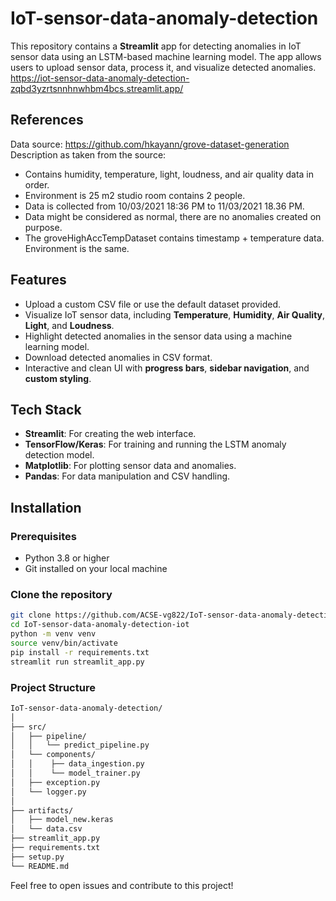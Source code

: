 # IoT-sensor-data-anomaly-detection

This repository contains a **Streamlit** app for detecting anomalies in IoT sensor data using an LSTM-based machine learning model. The app allows users to upload sensor data, process it, and visualize detected anomalies. https://iot-sensor-data-anomaly-detection-zqbd3yzrtsnnhnwhbm4bcs.streamlit.app/

## References
Data source: https://github.com/hkayann/grove-dataset-generation
Description as taken from the source:
- Contains humidity, temperature, light, loudness, and air quality data in order.
- Environment is 25 m2 studio room contains 2 people.
- Data is collected from 10/03/2021 18:36 PM to 11/03/2021 18.36 PM.
- Data might be considered as normal, there are no anomalies created on purpose.
- The groveHighAccTempDataset contains timestamp + temperature data. Environment is the same.

## Features
- Upload a custom CSV file or use the default dataset provided.
- Visualize IoT sensor data, including **Temperature**, **Humidity**, **Air Quality**, **Light**, and **Loudness**.
- Highlight detected anomalies in the sensor data using a machine learning model.
- Download detected anomalies in CSV format.
- Interactive and clean UI with **progress bars**, **sidebar navigation**, and **custom styling**.

## Tech Stack
- **Streamlit**: For creating the web interface.
- **TensorFlow/Keras**: For training and running the LSTM anomaly detection model.
- **Matplotlib**: For plotting sensor data and anomalies.
- **Pandas**: For data manipulation and CSV handling.

## Installation

### Prerequisites
- Python 3.8 or higher
- Git installed on your local machine

### Clone the repository
```bash
git clone https://github.com/ACSE-vg822/IoT-sensor-data-anomaly-detection.git
cd IoT-sensor-data-anomaly-detection-iot
python -m venv venv
source venv/bin/activate
pip install -r requirements.txt
streamlit run streamlit_app.py
```

### Project Structure
```bash
IoT-sensor-data-anomaly-detection/
│
├── src/                         
│   ├── pipeline/
│   │   └── predict_pipeline.py   
│   └── components/ 
│   │    ├── data_ingestion.py 
│   │    └── model_trainer.py 
│   ├── exception.py
│   └── logger.py
│
├── artifacts/                    
│   ├── model_new.keras             
│   └── data.csv                  
├── streamlit_app.py               
├── requirements.txt
├── setup.py             
└── README.md                      
```
Feel free to open issues and contribute to this project!

